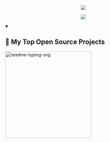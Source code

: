 <p align="center">
  
  <a href="https://github.com/da2space/readme-typing-svg">
    <img src="https://readme-typing-svg.demolab.com/?lines=%20da2space&font=Fira%20Code&center=true&width=440&height=45&color=F70C0CFF&vCenter=true&pause=10000000000000&size=22" /></a>
</p>

<p align="center">
  
  <a href="https://github.com/da2space/readme-typing-svg">
    <img src="https://readme-typing-svg.demolab.com/?lines=%20Web%20and%20app%20developer;Experienced%20editor;Always%20learning%20new%20things&font=Fira%20Code&center=true&width=440&height=45&color=F70C0CFF&vCenter=true&pause=1000&size=22" /></a>
</p>


<details open> 
  <summary><h2>📘 My Top Open Source Projects</h2></summary>
  <p align="left">
    <a href="https://github.com/DenverCoder1/readme-typing-svg"><img width="278" src="https://github.com/da2space/tictactoe&repo=tictactoe&theme=react&bg_color=1F222E&title_color=F85D7F&hide_border=true&icon_color=F8D866&show_icons=false" alt="readme-typing-svg"></a>

